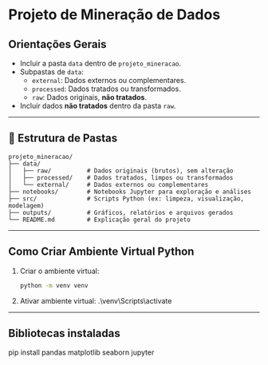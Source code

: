 # Projeto de Mineração de Dados

## Orientações Gerais

- Incluir a pasta `data` dentro de `projeto_mineracao`.
- Subpastas de `data`:
  - `external`: Dados externos ou complementares.
  - `processed`: Dados tratados ou transformados.
  - `raw`: Dados originais, **não tratados**.
- Incluir dados **não tratados** dentro da pasta `raw`.

---
## 📂 Estrutura de Pastas

```text
projeto_mineracao/
├── data/
│   ├── raw/          # Dados originais (brutos), sem alteração
│   ├── processed/    # Dados tratados, limpos ou transformados
│   └── external/     # Dados externos ou complementares
├── notebooks/        # Notebooks Jupyter para exploração e análises
├── src/              # Scripts Python (ex: limpeza, visualização, modelagem)
├── outputs/          # Gráficos, relatórios e arquivos gerados
└── README.md         # Explicação geral do projeto
```
---
## Como Criar Ambiente Virtual Python

1. Criar o ambiente virtual:
   ```bash
   python -m venv venv

2. Ativar ambiente virtual: .\venv\Scripts\activate


---
## Bibliotecas instaladas

pip install pandas matplotlib seaborn jupyter





